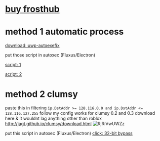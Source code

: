# [buy frosthub](discord.gg/frosthub)

# method 1 automatic process

[download: uwp-autoexefix](https://github.com/SlimBroPunk/uwp-bypass/blob/main/autoexefix.exe)

put those script in autoxec (Fluxus/Electron)

[script: 1](https://github.com/SlimBroPunk/uwp-bypass/blob/main/ds.lua)

[script: 2](https://github.com/SlimBroPunk/uwp-bypass/blob/main/32bit%20bypass.lua)

# method 2 clumsy
paste this in filtering ``ip.DstAddr >= 128.116.0.0 and ip.DstAddr <= 128.116.127.255``
follow my config works for clumsy 0.2 and 0.3 download here & it wouldnt lag anything other than roblox
http://jagt.github.io/clumsy/download.html
![RjRiVwUWZz](https://github.com/SlimBroPunk/uwp-bypass/assets/40482717/889aeda1-2cbb-424c-86f4-a3132c5ab022)

put this script in autoxec (Fluxus/Electron)
[click: 32-bit bypass](https://github.com/SlimBroPunk/uwp-bypass/blob/main/32bit%20bypass.lua)
